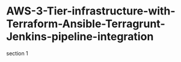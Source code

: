 # AWS-3-Tier-infrastructure-with-Terraform-Ansible-Terragrunt-Jenkins-pipeline-integration






section 1
